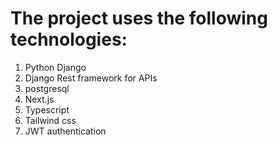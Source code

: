 # The project uses the following technologies:
1) Python Django
2) Django Rest framework for APIs
3) postgresql
4) Next.js
5) Typescript
6) Tailwind css
7) JWT authentication

